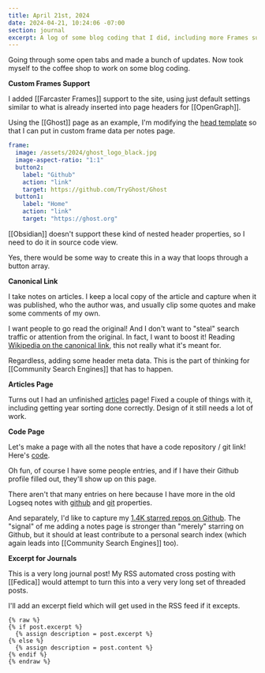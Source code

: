 ```yaml
---
title: April 21st, 2024
date: 2024-04-21, 10:24:06 -07:00
section: journal
excerpt: A log of some blog coding that I did, including more Frames support, canonical links, article and code filtered listing pages, and this excerpt field.
---
```

Going through some open tabs and made a bunch of updates. Now took myself to the coffee shop to work on some blog coding.

**Custom Frames Support**

I added [[Farcaster Frames]] support to the site, using just default settings similar to what is already inserted into page headers for [[OpenGraph]].

Using the [[Ghost]] page as an example, I'm modifying the [head template](https://github.com/bmann/bmcgarden/blob/archivetrim/_includes/head.html#L45) so that I can put in custom frame data per notes page.

```yaml
frame:
  image: /assets/2024/ghost_logo_black.jpg
  image-aspect-ratio: "1:1"
  button2:
    label: "Github"
    action: "link"
    target: https://github.com/TryGhost/Ghost
  button1:
    label: "Home"
    action: "link"
    target: "https://ghost.org"
```

[[Obsidian]] doesn't support these kind of nested header properties, so I need to do it in source code view.

Yes, there would be some way to create this in a way that loops through a button array.

**Canonical Link**

I take notes on articles. I keep a local copy of the article and capture when it was published, who the author was, and usually clip some quotes and make some comments of my own.

I want people to go read the original! And I don't want to "steal" search traffic or attention from the original. In fact, I want to boost it! Reading [Wikipedia on the canonical link](https://en.wikipedia.org/wiki/Canonical_link_element), this not really what it's meant for.

Regardless, adding some header meta data. This is the part of thinking for [[Community Search Engines]] that has to happen.

**Articles Page**

Turns out I had an unfinished [articles](/articles/) page! Fixed a couple of things with it, including getting year sorting done correctly. Design of it still needs a lot of work.

**Code Page**

Let's make a page with all the notes that have a code repository / git link! Here's [code](/code/).

Oh fun, of course I have some people entries, and if I have their Github profile filled out, they'll show up on this page.

There aren't that many entries on here because I have more in the old Logseq notes with [github](https://notes.bmannconsulting.com/#/page/github) and [git](https://notes.bmannconsulting.com/#/page/git) properties.

And separately, I'd like to capture my [1.4K starred repos on Github](https://github.com/bmann?tab=stars). The "signal" of me adding a notes page is stronger than "merely" starring on Github, but it should at least contribute to a personal search index (which again leads into [[Community Search Engines]] too).

**Excerpt for Journals** 

This is a very long journal post! My RSS automated cross posting with [[Fedica]] would attempt to turn this into a very very long set of threaded posts.

I'll add an excerpt field which will get used in the RSS feed if it excepts. 

```liquid
{% raw %}
{% if post.excerpt %}
  {% assign description = post.excerpt %}
{% else %}
  {% assign description = post.content %}
{% endif %}
{% endraw %}
```

